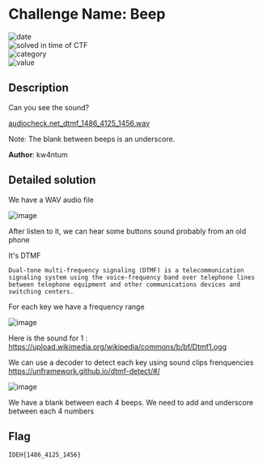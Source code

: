 # Challenge Name: Beep


![date](https://img.shields.io/badge/date-26.02.2023-brightgreen.svg)  
![solved in time of CTF](https://img.shields.io/badge/solved-in%20time%20of%20CTF-brightgreen.svg)   
![category](https://img.shields.io/badge/category-Steganography-blueviolet.svg)   
![value](https://img.shields.io/badge/value-150-blue.svg)  


## Description

Can you see the sound? 

[audiocheck.net_dtmf_1486_4125_1456.wav](audiocheck.net_dtmf_1486_4125_1456.wav)

Note: The blank between beeps is an underscore.

**Author**: kw4ntum

## Detailed solution 

We have a WAV audio file 

![image](https://user-images.githubusercontent.com/72421091/221616845-84f05799-54bd-4037-a478-95ab3f28feb5.png)

After listen to it, we can hear some buttons sound  probably from an old phone 

It's DTMF 

```
Dual-tone multi-frequency signaling (DTMF) is a telecommunication signaling system using the voice-frequency band over telephone lines between telephone equipment and other communications devices and switching centers.
```
For each key we have a frequency range  

![image](https://user-images.githubusercontent.com/72421091/157148524-dd706b85-d122-411d-848c-91d9ec6edf79.png)

Here is the sound for 1 : https://upload.wikimedia.org/wikipedia/commons/b/bf/Dtmf1.ogg

We can use a decoder to detect each key using sound clips frenquencies https://unframework.github.io/dtmf-detect/#/ 

![image](https://user-images.githubusercontent.com/72421091/221617370-e9329e14-788c-46ae-97b0-37b5e4abe08e.png)

We have a blank between each 4 beeps. We need to add and underscore between each 4 numbers

## Flag

```
IDEH{1486_4125_1456}
```
